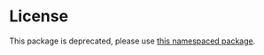 # License

This package is deprecated, please use [this namespaced package](https://www.npmjs.com/package/@meisterplayer/plugin-dash).
